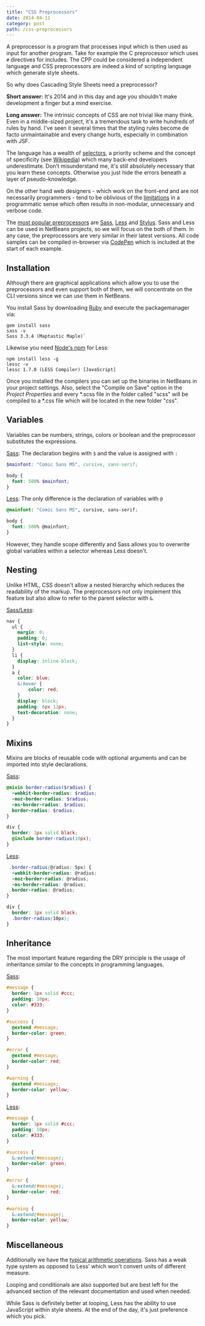 ```yaml
---
title: "CSS Preprocessors"
date: 2014-04-11
category: post
path: /css-preprocessors
---
```


A preprocessor is a program that processes input which is then used as input for another program. Take for example the C preprocessor which uses `#` directives for includes. The CPP could be considered a independent language and CSS preprocessors are indeed a kind of scripting language which generate style sheets.

So why does Cascading Style Sheets need a preprocessor?

**Short answer:**
It's 2014 and in this day and age you shouldn't make development a finger but a mind exercise.

**Long answer:**
The intrinsic concepts of CSS are not trivial like many think. Even in a middle-sized project, it's a tremendous task to write hundreds of rules by hand. I've seen it several times that the styling rules become de facto unmaintainable and every change hurts, especially in combination with JSF.

The language has a wealth of [selectors](http://www.w3.org/TR/CSS21/selector.html), a priority scheme and the concept of specificity (see [Wikipedia](http://en.wikipedia.org/wiki/Cascading_Style_Sheets#CSS_Priority_scheme_.28highest_to_lowest.29)) which many back-end developers underestimate. Don't misunderstand me, it's still absolutely necessary that you learn these concepts. Otherwise you just hide the errors beneath a layer of pseudo-knowledge.

On the other hand web designers - which work on the front-end and are not necessarily programmers - tend to be oblivious of the [limitations](https://en.wikipedia.org/wiki/Css#Limitations) in a programmatic sense which often results in non-modular, unnecessary and verbose code.

The [most popular preprocessors](http://css-tricks.com/poll-results-popularity-of-css-preprocessors/) are [Sass](http://sass-lang.com/), [Less](http://lesscss.org/) and [Stylus](http://learnboost.github.io/stylus/). Sass and Less can be used in NetBeans projects, so we will focus on the both of them. In any case, the preprocessors are very similar in their latest versions. All code samples can be compiled in-browser via [CodePen](http://codepen.io/pen) which is included at the start of each example.

## Installation

Although there are graphical applications which allow you to use the preprocessors and even support both of them, we will concentrate on the CLI versions since we can use them in NetBeans.

You install Sass by downloading [Ruby](http://www.rubyinstaller.org/) and execute the packagemanager via:

```
gem install sass
sass -v
Sass 3.3.4 (Maptastic Maple)`
```

Likewise you need [Node's npm](http://nodejs.org/) for Less:

```
npm install less -g
lessc -v
lessc 1.7.0 (LESS Compiler) [JavaScript]
```

Once you installed the compilers you can set up the binaries in NetBeans in your project settings. Also, select the "Compile on Save" option in the _Project Properties_ and every *.scss file in the folder called "scss" will be compiled to a *.css file which will be located in the new folder "css".

## Variables

Variables can be numbers, strings, colors or boolean and the preprocessor substitutes the expressions.

[Sass](http://codepen.io/akullpp/pen/AsEGi/): The declaration begins with `$` and the value is assigned with `:`

```scss
$mainfont: "Comic Sans MS", cursive, sans-serif;

body {
  font: 500% $mainfont;
}
```

[Less](http://codepen.io/akullpp/pen/jCxur/): The only difference is the declaration of variables with `@`

```scss
@mainfont: "Comic Sans MS", cursive, sans-serif;

body {
  font: 500% @mainfont;
}
```

However, they handle scope differently and Sass allows you to overwrite global variables within a selector whereas Less doesn't.

## Nesting

Unlike HTML, CSS doesn't allow a nested hierarchy which reduces the readability of the markup. The preprocessors not only implement this feature but also allow to refer to the parent selector with `&`.

[Sass/Less](http://codepen.io/akullpp/pen/dGsxq/):

```scss
nav {
  ul {
    margin: 0;
    padding: 0;
    list-style: none;
  }
  li {
    display: inline-block;
  }
  a {
    color: blue;
    &:hover {
        color: red;
    }
    display: block;
    padding: 6px 12px;
    text-decoration: none;
  }
}
```

## Mixins

Mixins are blocks of reusable code with optional arguments and can be imported into style declarations.

[Sass](http://codepen.io/akullpp/pen/fFruH):

```scss
@mixin border-radius($radius) {
  -webkit-border-radius: $radius;
  -moz-border-radius: $radius;
  -ms-border-radius: $radius;
  border-radius: $radius;
}

div {
  border: 1px solid black;
  @include border-radius(10px);
}
```

[Less](http://codepen.io/akullpp/pen/IinzK):

```scss
 .border-radius(@radius: 5px) {
  -webkit-border-radius: @radius;
  -moz-border-radius: @radius;
  -ms-border-radius: @radius;
  border-radius: @radius;
}

div {
  border: 1px solid black;
  .border-radius(10px);
}
```

## Inheritance

The most important feature regarding the DRY principle is the usage of inheritance similar to the concepts in programming languages.

[Sass](http://codepen.io/akullpp/pen/kqBtc):

```scss
#message {
  border: 1px solid #ccc;
  padding: 10px;
  color: #333;
}

#success {
  @extend #message;
  border-color: green;
}

#error {
  @extend #message;
  border-color: red;
}

#warning {
  @extend #message;
  border-color: yellow;
}
```

[Less](http://codepen.io/akullpp/pen/DKyHL/):

```scss
#message {
  border: 1px solid #ccc;
  padding: 10px;
  color: #333;
}

#success {
  &:extend(#message);
  border-color: green;
}

#error {
  &:extend(#message);
  border-color: red;
}

#warning {
  &:extend(#message);
  border-color: yellow;
}
```

## Miscellaneous

Additionally we have the [typical arithmetic operations](http://sass-lang.com/guide#topic-8). Sass has a weak type system as opposed to Less' which won't convert units of different measure.

Looping and conditionals are also supported but are best left for the advanced section of the relevant documentation and used when needed.

While Sass is definitely better at looping, Less has the ability to use JavaScript within style sheets. At the end of the day, it's just preference which you pick.
